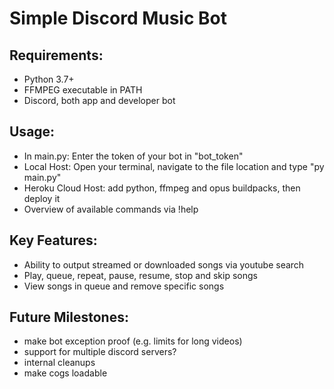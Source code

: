 # Simple Discord Music Bot

## Requirements:
* Python 3.7+
* FFMPEG executable in PATH
* Discord, both app and developer bot

## Usage:
* In main.py: Enter the token of your bot in "bot_token"
* Local Host: Open your terminal, navigate to the file location and type "py main.py"
* Heroku Cloud Host: add python, ffmpeg and opus buildpacks, then deploy it
* Overview of available commands via !help

## Key Features:
* Ability to output streamed or downloaded songs via youtube search
* Play, queue, repeat, pause, resume, stop and skip songs
* View songs in queue and remove specific songs

## Future Milestones:
* make bot exception proof (e.g. limits for long videos)
* support for multiple discord servers?
* internal cleanups
* make cogs loadable
